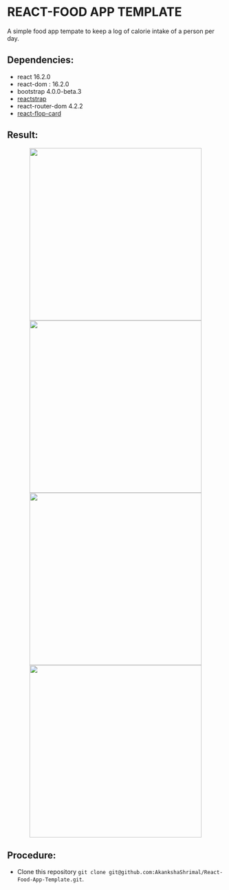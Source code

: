# REACT-FOOD APP TEMPLATE

A simple food app tempate to keep a log of calorie intake of a person per day.

## Dependencies:
 
- react 16.2.0
- react-dom : 16.2.0
- bootstrap 4.0.0-beta.3
- [ reactstrap](https://reactstrap.github.io) 
- react-router-dom 4.2.2
- [react-flop-card](https://www.npmjs.com/package/react-flop-card) 


## Result:
<p align="center">
<img src='https://user-images.githubusercontent.com/24764528/41351152-24341998-6f33-11e8-9576-6d7cf5633f07.png' width='400px'>
<img src='https://user-images.githubusercontent.com/24764528/41351161-2fd9d738-6f33-11e8-86a6-08b8e75cefb2.png' width='400px'>
<img src='https://user-images.githubusercontent.com/24764528/41351172-358dab46-6f33-11e8-9c3d-71ad95c66178.png' width='400px'>
<img src='https://user-images.githubusercontent.com/24764528/41351185-3d2f8d1a-6f33-11e8-9dd2-89e67dd28545.png' width='400px'></p>


## Procedure:

- Clone this repository `git clone git@github.com:AkankshaShrimal/React-Food-App-Template.git`.





 